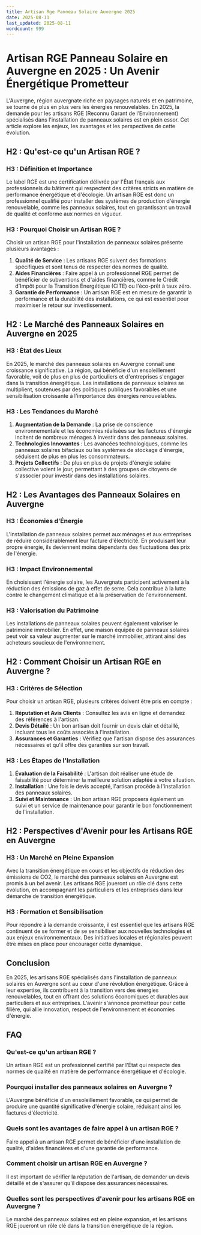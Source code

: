 ```yaml
---
title: Artisan Rge Panneau Solaire Auvergne 2025
date: 2025-08-11
last_updated: 2025-08-11
wordcount: 999
---
```


# Artisan RGE Panneau Solaire en Auvergne en 2025 : Un Avenir Énergétique Prometteur

L'Auvergne, région auvergnate riche en paysages naturels et en patrimoine, se tourne de plus en plus vers les énergies renouvelables. En 2025, la demande pour les artisans RGE (Reconnu Garant de l’Environnement) spécialisés dans l'installation de panneaux solaires est en plein essor. Cet article explore les enjeux, les avantages et les perspectives de cette évolution.

## H2 : Qu'est-ce qu'un Artisan RGE ?

### H3 : Définition et Importance

Le label RGE est une certification délivrée par l'État français aux professionnels du bâtiment qui respectent des critères stricts en matière de performance énergétique et d'écologie. Un artisan RGE est donc un professionnel qualifié pour installer des systèmes de production d'énergie renouvelable, comme les panneaux solaires, tout en garantissant un travail de qualité et conforme aux normes en vigueur.

### H3 : Pourquoi Choisir un Artisan RGE ?

Choisir un artisan RGE pour l'installation de panneaux solaires présente plusieurs avantages :

1. **Qualité de Service** : Les artisans RGE suivent des formations spécifiques et sont tenus de respecter des normes de qualité.
2. **Aides Financières** : Faire appel à un professionnel RGE permet de bénéficier de subventions et d'aides financières, comme le Crédit d'Impôt pour la Transition Énergétique (CITE) ou l'éco-prêt à taux zéro.
3. **Garantie de Performance** : Un artisan RGE est en mesure de garantir la performance et la durabilité des installations, ce qui est essentiel pour maximiser le retour sur investissement.

## H2 : Le Marché des Panneaux Solaires en Auvergne en 2025

### H3 : État des Lieux

En 2025, le marché des panneaux solaires en Auvergne connaît une croissance significative. La région, qui bénéficie d'un ensoleillement favorable, voit de plus en plus de particuliers et d'entreprises s'engager dans la transition énergétique. Les installations de panneaux solaires se multiplient, soutenues par des politiques publiques favorables et une sensibilisation croissante à l'importance des énergies renouvelables.

### H3 : Les Tendances du Marché

1. **Augmentation de la Demande** : La prise de conscience environnementale et les économies réalisées sur les factures d'énergie incitent de nombreux ménages à investir dans des panneaux solaires.
2. **Technologies Innovantes** : Les avancées technologiques, comme les panneaux solaires bifaciaux ou les systèmes de stockage d'énergie, séduisent de plus en plus les consommateurs.
3. **Projets Collectifs** : De plus en plus de projets d'énergie solaire collective voient le jour, permettant à des groupes de citoyens de s'associer pour investir dans des installations solaires.

## H2 : Les Avantages des Panneaux Solaires en Auvergne

### H3 : Économies d'Énergie

L'installation de panneaux solaires permet aux ménages et aux entreprises de réduire considérablement leur facture d'électricité. En produisant leur propre énergie, ils deviennent moins dépendants des fluctuations des prix de l'énergie.

### H3 : Impact Environnemental

En choisissant l'énergie solaire, les Auvergnats participent activement à la réduction des émissions de gaz à effet de serre. Cela contribue à la lutte contre le changement climatique et à la préservation de l'environnement.

### H3 : Valorisation du Patrimoine

Les installations de panneaux solaires peuvent également valoriser le patrimoine immobilier. En effet, une maison équipée de panneaux solaires peut voir sa valeur augmenter sur le marché immobilier, attirant ainsi des acheteurs soucieux de l'environnement.

## H2 : Comment Choisir un Artisan RGE en Auvergne ?

### H3 : Critères de Sélection

Pour choisir un artisan RGE, plusieurs critères doivent être pris en compte :

1. **Réputation et Avis Clients** : Consultez les avis en ligne et demandez des références à l'artisan.
2. **Devis Détailé** : Un bon artisan doit fournir un devis clair et détaillé, incluant tous les coûts associés à l'installation.
3. **Assurances et Garanties** : Vérifiez que l'artisan dispose des assurances nécessaires et qu'il offre des garanties sur son travail.

### H3 : Les Étapes de l'Installation

1. **Évaluation de la Faisabilité** : L'artisan doit réaliser une étude de faisabilité pour déterminer la meilleure solution adaptée à votre situation.
2. **Installation** : Une fois le devis accepté, l'artisan procède à l'installation des panneaux solaires.
3. **Suivi et Maintenance** : Un bon artisan RGE proposera également un suivi et un service de maintenance pour garantir le bon fonctionnement de l'installation.

## H2 : Perspectives d'Avenir pour les Artisans RGE en Auvergne

### H3 : Un Marché en Pleine Expansion

Avec la transition énergétique en cours et les objectifs de réduction des émissions de CO2, le marché des panneaux solaires en Auvergne est promis à un bel avenir. Les artisans RGE joueront un rôle clé dans cette évolution, en accompagnant les particuliers et les entreprises dans leur démarche de transition énergétique.

### H3 : Formation et Sensibilisation

Pour répondre à la demande croissante, il est essentiel que les artisans RGE continuent de se former et de se sensibiliser aux nouvelles technologies et aux enjeux environnementaux. Des initiatives locales et régionales peuvent être mises en place pour encourager cette dynamique.

## Conclusion

En 2025, les artisans RGE spécialisés dans l'installation de panneaux solaires en Auvergne sont au cœur d'une révolution énergétique. Grâce à leur expertise, ils contribuent à la transition vers des énergies renouvelables, tout en offrant des solutions économiques et durables aux particuliers et aux entreprises. L'avenir s'annonce prometteur pour cette filière, qui allie innovation, respect de l'environnement et économies d'énergie.

## FAQ

### Qu'est-ce qu'un artisan RGE ?

Un artisan RGE est un professionnel certifié par l'État qui respecte des normes de qualité en matière de performance énergétique et d'écologie.

### Pourquoi installer des panneaux solaires en Auvergne ?

L'Auvergne bénéficie d'un ensoleillement favorable, ce qui permet de produire une quantité significative d'énergie solaire, réduisant ainsi les factures d'électricité.

### Quels sont les avantages de faire appel à un artisan RGE ?

Faire appel à un artisan RGE permet de bénéficier d'une installation de qualité, d'aides financières et d'une garantie de performance.

### Comment choisir un artisan RGE en Auvergne ?

Il est important de vérifier la réputation de l'artisan, de demander un devis détaillé et de s'assurer qu'il dispose des assurances nécessaires.

### Quelles sont les perspectives d'avenir pour les artisans RGE en Auvergne ?

Le marché des panneaux solaires est en pleine expansion, et les artisans RGE joueront un rôle clé dans la transition énergétique de la région.